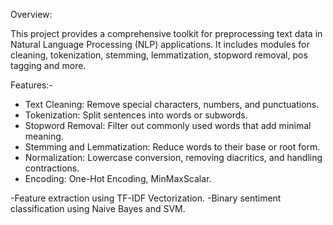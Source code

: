 Overview:

This project provides a comprehensive toolkit for preprocessing text data in Natural Language Processing (NLP) applications.
It includes modules for cleaning, tokenization, stemming, lemmatization, stopword removal, pos tagging and more.

Features:-

- Text Cleaning: Remove special characters, numbers, and punctuations.
- Tokenization: Split sentences into words or subwords.
- Stopword Removal: Filter out commonly used words that add minimal meaning.
- Stemming and Lemmatization: Reduce words to their base or root form.
- Normalization: Lowercase conversion, removing diacritics, and handling contractions.
- Encoding: One-Hot Encoding, MinMaxScalar.

-Feature extraction using TF-IDF Vectorization.
-Binary sentiment classification using Naive Bayes and SVM.

